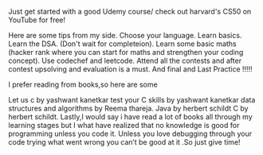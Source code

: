 Just get started with a good Udemy course/ check out harvard's CS50 on YouTube for free!

Here are some tips from my side.
Choose your language.
Learn basics.
Learn the DSA. (Don't wait for completeion).
Learn some basic maths (hacker rank where you can start for maths and strengthen your coding concept).
Use codechef and leetcode. Attend all the contests and after contest upsolving and evaluation is a must.
And final and Last Practice !!!!!

I prefer reading from books,so here are some

Let us c by yashwant kanetkar
test your C skills by yashwant kanetkar
data structures and algorithms by Reema thareja.
Java by herbert schildt
C by herbert schildt.
Lastly,I would say i have read a lot of books all through my learning stages but I what have realized that no knowledge is good for programming unless you code it. Unless you love debugging through your code trying what went wrong you can’t be good at it .So just give time!